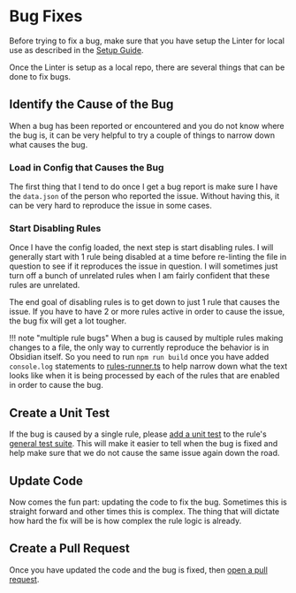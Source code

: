 # Bug Fixes

Before trying to fix a bug, make sure that you have setup the Linter for local use as described in the [Setup Guide](getting-setup.md).

Once the Linter is setup as a local repo, there are several things that can be done to fix bugs.

## Identify the Cause of the Bug

When a bug has been reported or encountered and you do not know where the bug is, it can be very helpful to try a couple
of things to narrow down what causes the bug.

### Load in Config that Causes the Bug

The first thing that I tend to do once I get a bug report is make sure I have the `data.json` of the person who reported the
issue. Without having this, it can be very hard to reproduce the issue in some cases.

### Start Disabling Rules

Once I have the config loaded, the next step is start disabling rules. I will generally start with 1 rule being disabled at a
time before re-linting the file in question to see if it reproduces the issue in question. I will sometimes just turn off a
bunch of unrelated rules when I am fairly confident that these rules are unrelated.

The end goal of disabling rules is to get down to just 1 rule that causes the issue. If you have to have 2 or more rules
active in order to cause the issue, the bug fix will get a lot tougher.

!!! note "multiple rule bugs"
    When a bug is caused by multiple rules making changes to a file, the only way to currently reproduce the behavior
    is in Obsidian itself. So you need to run `npm run build` once you have added `console.log` statements to
    [rules-runner.ts](https://github.com/platers/obsidian-linter/blob/master/src/rules-runner.ts) to help narrow down what the
    text looks like when it is being processed by each of the rules that are enabled in order to cause the bug.

## Create a Unit Test

If the bug is caused by a single rule, please [add a unit test](testing.md#adding-tests) to the rule's [general test suite](testing.md#general-rule-test-suites).
This will make it easier to tell when the bug is fixed and help make sure that we do not cause the same issue again down the
road.

## Update Code

Now comes the fun part: updating the code to fix the bug. Sometimes this is straight forward and other times this is complex.
The thing that will dictate how hard the fix will be is how complex the rule logic is already.

## Create a Pull Request

Once you have updated the code and the bug is fixed, then [open a pull request](open-a-pr.md).
